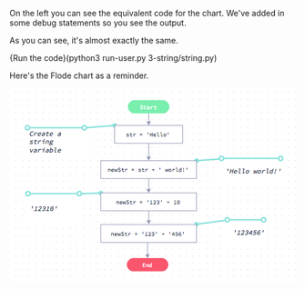 On the left you can see the equivalent code for the chart. We've added in some debug statements so you see the output.

As you can see, it's almost exactly the same. 

{Run the code}(python3 run-user.py 3-string/string.py)

Here's the Flode chart as a reminder.

![](3-string/string.png)
